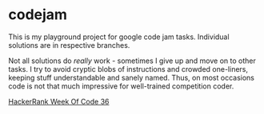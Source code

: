 # codejam

This is my playground project for google code jam tasks.
Individual solutions are in respective branches.

Not all solutions do _really_ work - sometimes I give up and move on to other tasks.
I try to avoid cryptic blobs of instructions and crowded one-liners, keeping stuff understandable and sanely named.
Thus, on most occasions code is not that much impressive for well-trained competition coder.

[HackerRank Week Of Code 36](https://github.com/akraievoy/codejam/branches/all?utf8=✓&query=woc36)
